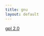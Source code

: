 ```yaml
---
title: gnu
layout: default
---
```

[gpl 2.0](http://www.gnu.org/licenses/old-licenses/gpl-2.0.en.html)
